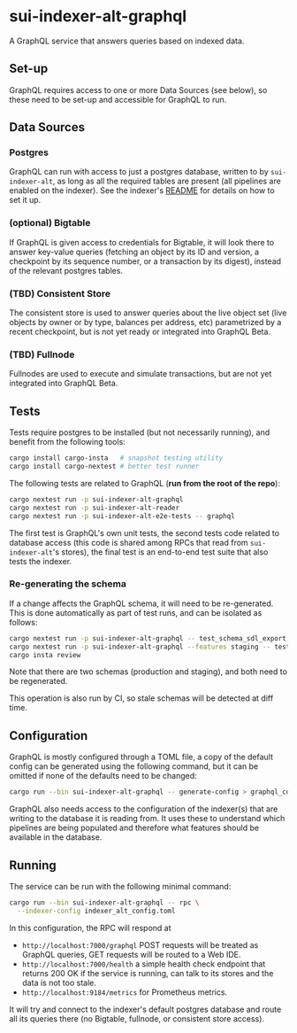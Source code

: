 # sui-indexer-alt-graphql

A GraphQL service that answers queries based on indexed data.

## Set-up

GraphQL requires access to one or more Data Sources (see below), so these need
to be set-up and accessible for GraphQL to run.

## Data Sources

### Postgres

GraphQL can run with access to just a postgres database, written to by
`sui-indexer-alt`, as long as all the required tables are present (all
pipelines are enabled on the indexer). See the indexer's
[README](../sui-indexer-alt/README.md) for details on how to set it up.

### (optional) Bigtable

If GraphQL is given access to credentials for Bigtable, it will look there to
answer key-value queries (fetching an object by its ID and version, a
checkpoint by its sequence number, or a transaction by its digest), instead of
the relevant postgres tables.

### (TBD) Consistent Store

The consistent store is used to answer queries about the live object set (live
objects by owner or by type, balances per address, etc) parametrized by a
recent checkpoint, but is not yet ready or integrated into GraphQL Beta.

### (TBD) Fullnode

Fullnodes are used to execute and simulate transactions, but are not yet
integrated into GraphQL Beta.

## Tests

Tests require postgres to be installed (but not necessarily running), and
benefit from the following tools:

```sh
cargo install cargo-insta   # snapshot testing utility
cargo install cargo-nextest # better test runner
```

The following tests are related to GraphQL (**run from the root of the repo**):
```sh
cargo nextest run -p sui-indexer-alt-graphql
cargo nextest run -p sui-indexer-alt-reader
cargo nextest run -p sui-indexer-alt-e2e-tests -- graphql
```

The first test is GraphQL's own unit tests, the second tests code related to
database access (this code is shared among RPCs that read from
`sui-indexer-alt`'s stores), the final test is an end-to-end test suite that
also tests the indexer.

### Re-generating the schema

If a change affects the GraphQL schema, it will need to be re-generated. This
is done automatically as part of test runs, and can be isolated as follows:

```sh
cargo nextest run -p sui-indexer-alt-graphql -- test_schema_sdl_export
cargo nextest run -p sui-indexer-alt-graphql --features staging -- test_schema_sdl_export
cargo insta review
```

Note that there are two schemas (production and staging), and both need to be
regenerated.

This operation is also run by CI, so stale schemas will be detected at diff
time.

## Configuration

GraphQL is mostly configured through a TOML file, a copy of the default config
can be generated using the following command, but it can be omitted if none of
the defaults need to be changed:

```sh
cargo run --bin sui-indexer-alt-graphql -- generate-config > graphql_config.toml
```

GraphQL also needs access to the configuration of the indexer(s) that are
writing to the database it is reading from. It uses these to understand which
pipelines are being populated and therefore what features should be available
in the database.

## Running

The service can be run with the following minimal command:

```sh
cargo run --bin sui-indexer-alt-graphql -- rpc \
  --indexer-config indexer_alt_config.toml
```

In this configuration, the RPC will respond at

- `http://localhost:7000/graphql` POST requests will be treated as GraphQL
  queries, GET requests will be routed to a Web IDE.
- `http://localhost:7000/health` a simple health check endpoint that returns
  200 OK if the service is running, can talk to its stores and the data is not
  too stale.
- `http://localhost:9184/metrics` for Prometheus metrics.

It will try and connect to the indexer's default postgres database and route
all its queries there (no Bigtable, fullnode, or consistent store access).
